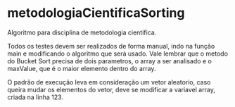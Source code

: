 # metodologiaCientificaSorting
Algoritmo para disciplina de metodologia cientifica.

Todos os testes devem ser realizados de forma manual, indo na função main e modificando o algoritmo que será usado. Vale lembrar que o metodo do Bucket Sort precisa de dois parametros, o array a ser analisado e o maxValue, que é o maior elemento dentro do array.

O padrão de execução leva em consideração um vetor aleatorio, caso queira mudar os elementos do vetor, deve se modificar a variavel array, criada na linha 123.
